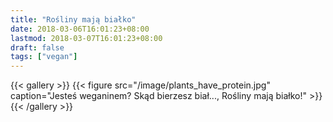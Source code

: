 ```yaml
---
title: "Rośliny mają białko"
date: 2018-03-06T16:01:23+08:00
lastmod: 2018-03-07T16:01:23+08:00
draft: false
tags: ["vegan"]
---
```


{{< gallery >}}
  {{< figure src="/image/plants_have_protein.jpg" caption="Jesteś weganinem? Skąd bierzesz biał..., Rośliny mają białko!" >}}
{{< /gallery >}}
<!--more-->
